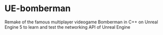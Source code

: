 # UE-bomberman

Remake of the famous multiplayer videogame Bomberman in C++ on Unreal Engine 5  to learn and test the networking API of Unreal Engine
